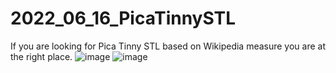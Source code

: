 # 2022_06_16_PicaTinnySTL
If you are looking for Pica Tinny STL based on Wikipedia measure you are at the right place.
![image](https://user-images.githubusercontent.com/106495897/174042393-43a994a9-efc0-44bf-acc6-fc260a411a68.png)
![image](https://user-images.githubusercontent.com/106495897/174058389-9cc32df6-155a-443f-a6ce-d15b9a3ebb30.png)
